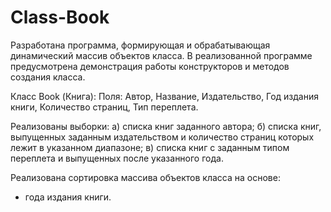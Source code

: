 # Class-Book

Разработана программа, формирующая и обрабатывающая динамический массив объектов класса. В реализованной программе предусмотрена демонстрация работы конструкторов и методов создания класса.

Класс Book (Книга): Поля: Автор, Название, Издательство, Год издания книги, Количество страниц, Тип переплета.

Реализованы выборки:
а) списка книг заданного автора; 
б) списка книг, выпущенных заданным издательством и количество страниц которых лежит в указанном диапазоне;
в) списка книг с заданным типом переплета и выпущенных после указанного года. 

Реализована сортировка массива объектов класса на основе:
- года издания книги.
